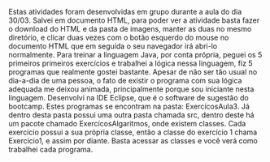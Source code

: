 Estas atividades foram desenvolvidas em grupo durante a aula do dia 30/03.
Salvei em documento HTML, para poder ver a atividade basta fazer o download do HTML e da pasta de imagens, manter as duas no mesmo diretório,
e clicar duas vezes com o botão esquerdo do mouse no documento HTML que em seguida o seu navegador irá abri-lo normalmente.
Para treinar a linguagem Java, por conta própria, peguei os 5 primeiros primeiros exercícios e trabalhei a lógica nessa linguagem, fiz 5 programas que realmente gostei bastante.
Apesar de não ser tão usual no dia-a-dia de uma pessoa, o fato de existir o programa com sua lógica adequada me deixou animada,
principalmente porque sou iniciante nesta linguagem. 
Desenvolvi na IDE Eclipse, que é o software de sugestão do bootcamp.
Estes programas se encontram na pasta: ExercícosAula3.
Já dentro desta pasta possui uma outra pasta chamada src, dentro deste há um pacote chamado ExercícosAlgaritmos, onde existem classes. Cada exercício possui a sua própria classe, então a classe do exercício 1 chama Exercício1, e assim por diante.
Basta acessar as classes e você verá como trabalhei cada programa.
